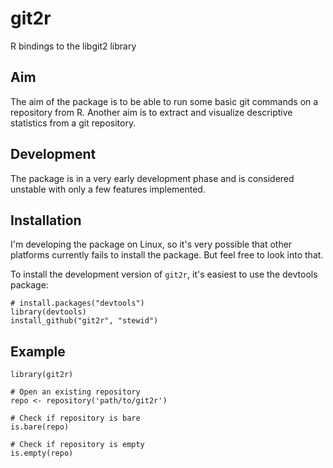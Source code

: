 git2r
=====

R bindings to the libgit2 library

Aim
---

The aim of the package is to be able to run some basic git commands on a repository from R. Another aim is to extract and visualize descriptive statistics from a git repository.

Development
-----------

The package is in a very early development phase and is considered unstable with only a few features implemented.

Installation
------------

I'm developing the package on Linux, so it's very possible that other platforms currently fails to install the package. But feel free to look into that.

To install the development version of `git2r`, it's easiest to use the devtools package:

    # install.packages("devtools")
    library(devtools)
    install_github("git2r", "stewid")

Example
-------

    library(git2r)

    # Open an existing repository
    repo <- repository('path/to/git2r')

    # Check if repository is bare
    is.bare(repo)

    # Check if repository is empty
    is.empty(repo)
